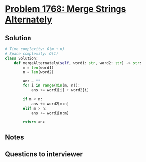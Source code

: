 # [Problem 1768: Merge Strings Alternately](https://leetcode.com/problems/merge-strings-alternately/)

## Solution

```py
# Time complexity: O(m + n)
# Space complexity: O(1)
class Solution:
    def mergeAlternately(self, word1: str, word2: str) -> str:
        m = len(word1)
        n = len(word2)

        ans = ""
        for i in range(min(m, n)):
            ans += word1[i] + word2[i]

        if m < n:
            ans += word2[m:n]
        elif m > n:
            ans += word1[n:m]

        return ans
```

## Notes

## Questions to interviewer
